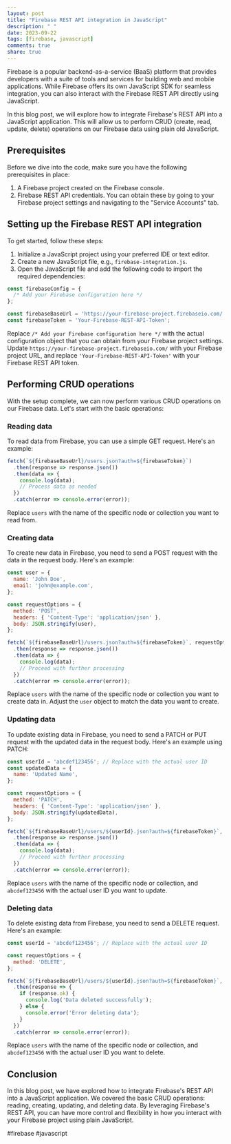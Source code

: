 ```yaml
---
layout: post
title: "Firebase REST API integration in JavaScript"
description: " "
date: 2023-09-22
tags: [firebase, javascript]
comments: true
share: true
---
```


Firebase is a popular backend-as-a-service (BaaS) platform that provides developers with a suite of tools and services for building web and mobile applications. While Firebase offers its own JavaScript SDK for seamless integration, you can also interact with the Firebase REST API directly using JavaScript.

In this blog post, we will explore how to integrate Firebase's REST API into a JavaScript application. This will allow us to perform CRUD (create, read, update, delete) operations on our Firebase data using plain old JavaScript.

## Prerequisites
Before we dive into the code, make sure you have the following prerequisites in place:

1. A Firebase project created on the Firebase console.
2. Firebase REST API credentials. You can obtain these by going to your Firebase project settings and navigating to the "Service Accounts" tab.

## Setting up the Firebase REST API integration
To get started, follow these steps:

1. Initialize a JavaScript project using your preferred IDE or text editor.
2. Create a new JavaScript file, e.g., `firebase-integration.js`.
3. Open the JavaScript file and add the following code to import the required dependencies:

```javascript
const firebaseConfig = {
  /* Add your Firebase configuration here */
};

const firebaseBaseUrl = 'https://your-firebase-project.firebaseio.com/';
const firebaseToken = 'Your-Firebase-REST-API-Token';
```

Replace `/* Add your Firebase configuration here */` with the actual configuration object that you can obtain from your Firebase project settings. Update `https://your-firebase-project.firebaseio.com/` with your Firebase project URL, and replace `'Your-Firebase-REST-API-Token'` with your Firebase REST API token.

## Performing CRUD operations
With the setup complete, we can now perform various CRUD operations on our Firebase data. Let's start with the basic operations:

### Reading data
To read data from Firebase, you can use a simple GET request. Here's an example:

```javascript
fetch(`${firebaseBaseUrl}/users.json?auth=${firebaseToken}`)
  .then(response => response.json())
  .then(data => {
    console.log(data);
    // Process data as needed
  })
  .catch(error => console.error(error));
```

Replace `users` with the name of the specific node or collection you want to read from.

### Creating data
To create new data in Firebase, you need to send a POST request with the data in the request body. Here's an example:

```javascript
const user = {
  name: 'John Doe',
  email: 'john@example.com',
};

const requestOptions = {
  method: 'POST',
  headers: { 'Content-Type': 'application/json' },
  body: JSON.stringify(user),
};

fetch(`${firebaseBaseUrl}/users.json?auth=${firebaseToken}`, requestOptions)
  .then(response => response.json())
  .then(data => {
    console.log(data);
    // Proceed with further processing
  })
  .catch(error => console.error(error));
```

Replace `users` with the name of the specific node or collection you want to create data in. Adjust the `user` object to match the data you want to create.

### Updating data
To update existing data in Firebase, you need to send a PATCH or PUT request with the updated data in the request body. Here's an example using PATCH:

```javascript
const userId = 'abcdef123456'; // Replace with the actual user ID
const updatedData = {
  name: 'Updated Name',
};

const requestOptions = {
  method: 'PATCH',
  headers: { 'Content-Type': 'application/json' },
  body: JSON.stringify(updatedData),
};

fetch(`${firebaseBaseUrl}/users/${userId}.json?auth=${firebaseToken}`, requestOptions)
  .then(response => response.json())
  .then(data => {
    console.log(data);
    // Proceed with further processing
  })
  .catch(error => console.error(error));
```

Replace `users` with the name of the specific node or collection, and `abcdef123456` with the actual user ID you want to update.

### Deleting data
To delete existing data from Firebase, you need to send a DELETE request. Here's an example:

```javascript
const userId = 'abcdef123456'; // Replace with the actual user ID

const requestOptions = {
  method: 'DELETE',
};

fetch(`${firebaseBaseUrl}/users/${userId}.json?auth=${firebaseToken}`, requestOptions)
  .then(response => {
    if (response.ok) {
      console.log('Data deleted successfully');
    } else {
      console.error('Error deleting data');
    }
  })
  .catch(error => console.error(error));
```

Replace `users` with the name of the specific node or collection, and `abcdef123456` with the actual user ID you want to delete.

## Conclusion
In this blog post, we have explored how to integrate Firebase's REST API into a JavaScript application. We covered the basic CRUD operations: reading, creating, updating, and deleting data. By leveraging Firebase's REST API, you can have more control and flexibility in how you interact with your Firebase project using plain JavaScript.

#firebase #javascript